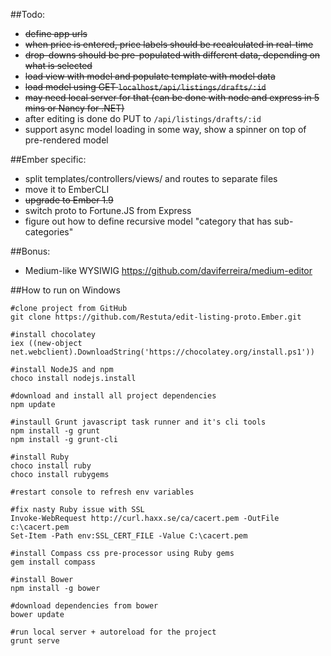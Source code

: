 ##Todo:
 * ~~define app urls~~
 * ~~when price is entered, price labels should be recalculated in real-time~~
 * ~~drop-downs should be pre-populated with different data, depending on what is selected~~
 * ~~load view with model and populate template with model data~~
 * ~~load model using GET `localhost/api/listings/drafts/:id`~~
 * ~~may need local server for that (can be done with node and express in 5 mins or Nancy for .NET)~~
 * after editing is done do PUT to `/api/listings/drafts/:id`
 * support async model loading in some way, show a spinner on top of pre-rendered model

##Ember specific:
 * split templates/controllers/views/ and routes to separate files
 * move it to EmberCLI
 * ~~upgrade to Ember 1.9~~
 * switch proto to Fortune.JS from Express
 * figure out how to define recursive model "category that has sub-categories"
 
##Bonus:
 * Medium-like WYSIWIG https://github.com/daviferreira/medium-editor
 
##How to run on Windows
```
#clone project from GitHub
git clone https://github.com/Restuta/edit-listing-proto.Ember.git

#install chocolatey
iex ((new-object net.webclient).DownloadString('https://chocolatey.org/install.ps1'))

#install NodeJS and npm
choco install nodejs.install

#download and install all project dependencies
npm update 

#instaull Grunt javascript task runner and it's cli tools
npm install -g grunt
npm install -g grunt-cli

#install Ruby
choco install ruby
choco install rubygems

#restart console to refresh env variables

#fix nasty Ruby issue with SSL
Invoke-WebRequest http://curl.haxx.se/ca/cacert.pem -OutFile c:\cacert.pem
Set-Item -Path env:SSL_CERT_FILE -Value C:\cacert.pem

#install Compass css pre-processor using Ruby gems
gem install compass

#install Bower
npm install -g bower

#download dependencies from bower
bower update

#run local server + autoreload for the project
grunt serve
```
